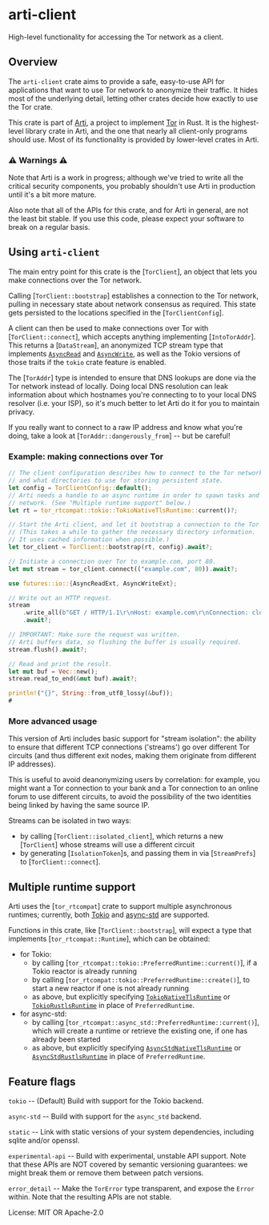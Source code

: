 # arti-client

High-level functionality for accessing the Tor network as a client.

## Overview

The `arti-client` crate aims to provide a safe, easy-to-use API for
applications that want to use Tor network to anonymize their
traffic.  It hides most of the underlying detail, letting other
crates decide how exactly to use the Tor crate.

This crate is part of
[Arti](https://gitlab.torproject.org/tpo/core/arti/), a project to
implement [Tor](https://www.torproject.org/) in Rust.
It is the highest-level library crate in
Arti, and the one that nearly all client-only programs should use.
Most of its functionality is provided by lower-level crates in Arti.

### ⚠ Warnings ⚠

Note that Arti is a work in progress; although we've tried to
write all the critical security components, you probably shouldn't
use Arti in production until it's a bit more mature.

Also note that all of the APIs for this crate, and for Arti in
general, are not the least bit stable.  If you use this code,
please expect your software to break on a regular basis.

## Using `arti-client`

The main entry point for this crate is the [`TorClient`], an object that lets you make
connections over the Tor network.

Calling [`TorClient::bootstrap`] establishes a connection to the Tor network, pulling in
necessary state about network consensus as required. This state gets persisted to the
locations specified in the [`TorClientConfig`].

A client can then be used to make connections over Tor with [`TorClient::connect`], which
accepts anything implementing [`IntoTorAddr`]. This returns a [`DataStream`], an anonymized
TCP stream type that implements [`AsyncRead`](futures::io::AsyncRead) and
[`AsyncWrite`](futures::io::AsyncWrite), as well as the Tokio versions of those traits if
the `tokio` crate feature is enabled.

The [`TorAddr`] type is intended to ensure that DNS lookups are done via the Tor network
instead of locally. Doing local DNS resolution can leak information about which hostnames you're
connecting to to your local DNS resolver (i.e. your ISP), so it's much better to let Arti
do it for you to maintain privacy.

If you really want to connect to a raw IP address and know what you're doing, take a look at
[`TorAddr::dangerously_from`] -- but be careful!

### Example: making connections over Tor

```rust
// The client configuration describes how to connect to the Tor network,
// and what directories to use for storing persistent state.
let config = TorClientConfig::default();
// Arti needs a handle to an async runtime in order to spawn tasks and use the
// network. (See "Multiple runtime support" below.)
let rt = tor_rtcompat::tokio::TokioNativeTlsRuntime::current()?;

// Start the Arti client, and let it bootstrap a connection to the Tor network.
// (This takes a while to gather the necessary directory information.
// It uses cached information when possible.)
let tor_client = TorClient::bootstrap(rt, config).await?;

// Initiate a connection over Tor to example.com, port 80.
let mut stream = tor_client.connect(("example.com", 80)).await?;

use futures::io::{AsyncReadExt, AsyncWriteExt};

// Write out an HTTP request.
stream
    .write_all(b"GET / HTTP/1.1\r\nHost: example.com\r\nConnection: close\r\n\r\n")
    .await?;

// IMPORTANT: Make sure the request was written.
// Arti buffers data, so flushing the buffer is usually required.
stream.flush().await?;

// Read and print the result.
let mut buf = Vec::new();
stream.read_to_end(&mut buf).await?;

println!("{}", String::from_utf8_lossy(&buf));
#
```

### More advanced usage

This version of Arti includes basic support for "stream isolation": the ability to ensure that
different TCP connections ('streams') go over different Tor circuits (and thus different exit
nodes, making them originate from different IP addresses).

This is useful to avoid deanonymizing
users by correlation: for example, you might want a Tor connection to your bank and a Tor
connection to an online forum to use different circuits, to avoid the possibility of the two
identities being linked by having the same source IP.

Streams can be isolated in two ways:

- by calling [`TorClient::isolated_client`], which returns a new [`TorClient`] whose streams
  will use a different circuit
- by generating [`IsolationToken`]s, and passing them in via [`StreamPrefs`] to
  [`TorClient::connect`].

## Multiple runtime support

Arti uses the [`tor_rtcompat`] crate to support multiple asynchronous runtimes; currently,
both [Tokio](https://tokio.rs) and [async-std](https://async.rs) are supported.

Functions in this crate, like [`TorClient::bootstrap`],
will expect a type that implements [`tor_rtcompat::Runtime`], which can be obtained:

- for Tokio:
  - by calling [`tor_rtcompat::tokio::PreferredRuntime::current()`], if a Tokio reactor is already running
  - by calling [`tor_rtcompat::tokio::PreferredRuntime::create()`], to start a new reactor if one is not
    already running
  - as above, but explicitly specifying [`TokioNativeTlsRuntime`](tor_rtcompat::tokio::TokioNativeTlsRuntime)
    or [`TokioRustlsRuntime`](tor_rtcompat::tokio::TokioRustlsRuntime) in place of `PreferredRuntime`.
- for async-std:
  - by calling [`tor_rtcompat::async_std::PreferredRuntime::current()`], which will create a runtime or
    retrieve the existing one, if one has already been started
  - as above, but explicitly specifying [`AsyncStdNativeTlsRuntime`](tor_rtcompat::async_std::AsyncStdNativeTlsRuntime)
    or [`AsyncStdRustlsRuntime`](tor_rtcompat::async_std::AsyncStdRustlsRuntime) in place of `PreferredRuntime`.


## Feature flags

`tokio` -- (Default) Build with support for the Tokio backend.

`async-std` -- Build with support for the `async_std` backend.

`static` -- Link with static versions of your system dependencies,
including sqlite and/or openssl.

`experimental-api` -- Build with experimental, unstable API support.
Note that these APIs are NOT covered by semantic versioning guarantees:
we might break them or remove them between patch versions.

`error_detail` -- Make the `TorError` type transparent, and expose the `Error` within.
Note that the resulting APIs are not stable.

License: MIT OR Apache-2.0
